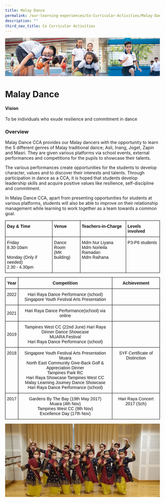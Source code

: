 ```yaml
---
title: Malay Dance
permalink: /our-learning-experiences/Co-Curricular-Activities/Malay-Dance/
description: ""
third_nav_title: Co Curricular Activities
---
```

![](/images/Our%20Learning%20Experiences.jpg)


Malay Dance
===========

#### **Vision**

  
To be individuals who exude resilience and commitment in dance  

### **Overview**

Malay Dance CCA provides our Malay dancers with the opportunity to learn the 5 different genres of Malay traditional dance; Asli, Inang, Joget, Zapin and Masri. They are given various platforms via school events, external performances and competitions for the pupils to showcase their talents.&nbsp;

  

The various performances create opportunities for the students to develop character, values and to discover their interests and talents. Through participation in dance as a CCA, it is hoped that students develop leadership skills and acquire positive values like resilience, self-discipline and commitment.

  

In Malay Dance CCA, apart from presenting opportunities for students at various platforms, students will also be able to improve on their relationship management while learning to work together as a team towards a common goal.


<style type="text/css">
.tg  {border-collapse:collapse;border-spacing:0;}
.tg td{border-color:black;border-style:solid;border-width:1px;font-family:Arial, sans-serif;font-size:14px;
  overflow:hidden;padding:10px 5px;word-break:normal;}
.tg th{border-color:black;border-style:solid;border-width:1px;font-family:Arial, sans-serif;font-size:14px;
  font-weight:normal;overflow:hidden;padding:10px 5px;word-break:normal;}
.tg .tg-clkh{color:#121212;font-weight:bold;text-align:left;vertical-align:top}
.tg .tg-kk00{color:#121212;text-align:left;vertical-align:top}
</style>
<table class="tg">
<thead>
  <tr>
    <th class="tg-clkh">Day &amp; Time</th>
    <th class="tg-clkh">Venue</th>
    <th class="tg-clkh">Teachers-in-Charge</th>
    <th class="tg-clkh">Levels involved</th>
  </tr>
</thead>
<tbody>
  <tr>
    <td class="tg-kk00">Friday<br>8.30-10am<br><br>Monday (Only if needed)<br>2.30 - 4.30pm</td>
    <td class="tg-kk00">Dance Room<br>(MK building)</td>
    <td class="tg-kk00">Mdm Nur Liyana <br>Mdm Norleila Ramadan <br>Mdm Raihana </td>
    <td class="tg-kk00">P3-P6 students</td>
  </tr>
</tbody>
</table>


<style type="text/css">
.tg  {border-collapse:collapse;border-spacing:0;}
.tg td{border-color:black;border-style:solid;border-width:1px;font-family:Arial, sans-serif;font-size:14px;
  overflow:hidden;padding:10px 5px;word-break:normal;}
.tg th{border-color:black;border-style:solid;border-width:1px;font-family:Arial, sans-serif;font-size:14px;
  font-weight:normal;overflow:hidden;padding:10px 5px;word-break:normal;}
.tg .tg-kf4z{color:#121212;font-weight:bold;text-align:center;vertical-align:top}
.tg .tg-wrfy{color:#121212;text-align:center;vertical-align:middle}
.tg .tg-21zi{color:#121212;text-align:center;vertical-align:top}
</style>
<table class="tg">
<thead>
  <tr>
    <th class="tg-kf4z">Year</th>
    <th class="tg-kf4z">Competition</th>
    <th class="tg-kf4z">Achievement</th>
  </tr>
</thead>
<tbody>
  <tr>
    <td class="tg-21zi">2022</td>
    <td class="tg-21zi">Hari Raya Dance Performance (school)<br>Singapore Youth Festival Arts Presentation<br></td>
    <td class="tg-21zi"></td>
  </tr>
  <tr>
    <td class="tg-wrfy">2021</td>
    <td class="tg-wrfy">Hari Raya Dance Performance(school) via online </td>
    <td class="tg-wrfy"> </td>
  </tr>
  <tr>
    <td class="tg-wrfy">2019 </td>
    <td class="tg-wrfy">Tampines West CC (22nd June) Hari Raya Dinner Dance Showcase <br>MUARA Festival<br>Hari Raya Dance Performance (school)<br></td>
    <td class="tg-wrfy"></td>
  </tr>
  <tr>
    <td class="tg-21zi">2018</td>
    <td class="tg-21zi">Singapore Youth Festival Arts Presentation Muara <br>North East Community Give-Back Golf &amp; Appreciation Dinner <br>Tampines Park RC<br>Hari Raya Showcase Tampines West CC<br>Malay Learning Journey Dance Showcase <br>Hari Raya Dance Performance (school)<br></td>
    <td class="tg-21zi">SYF Certificate of Distinction<br><br></td>
  </tr>
  <tr>
    <td class="tg-21zi">2017</td>
    <td class="tg-21zi">Gardens By The Bay (19th May 2017)<br>Muara (4th Nov)<br>Tampines West CC (9th Nov)<br>Excellence Day (17th Nov)</td>
    <td class="tg-21zi">Hari Raya Concert 2017 (Sch)</td>
  </tr>
</tbody>
</table>

![](/images/MalayDance.gif)
